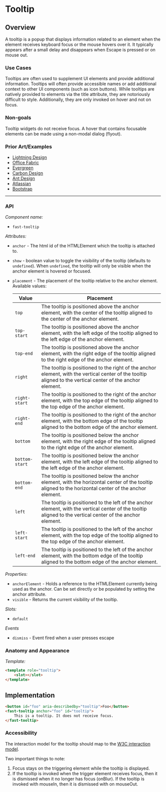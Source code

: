 # Tooltip

## Overview

A tooltip is a popup that displays information related to an element when the element receives keyboard focus or the mouse hovers over it. It typically appears after a small delay and disappears when Escape is pressed or on mouse out.

### Use Cases

Tooltips are often used to supplement UI elements and provide additional information. Tooltips will often provide accessible names or add additional context to other UI components (such as icon buttons). While tooltips are natively provided to elements via the title attribute, they are notoriously difficult to style. Additionally, they are only invoked on hover and not on focus.

### Non-goals

Tooltip widgets do not receive focus. A hover that contains focusable elements can be made using a non-modal dialog (flyout).

### Prior Art/Examples

-   [Lightning Design](https://www.lightningdesignsystem.com/components/tooltips/)
-   [Office Fabric](https://developer.microsoft.com/en-us/fabric#/controls/web/tooltip)
-   [Evergreen](https://evergreen.segment.com/components/tooltip/)
-   [Carbon Design](https://www.carbondesignsystem.com/components/tooltip/code/)
-   [Ant Design](https://ant.design/components/tooltip/)
-   [Atlassian](https://atlaskit.atlassian.com/packages/core/tooltip)
-   [Bootstrap](https://getbootstrap.com/docs/4.3/components/tooltips/)

---

### API

_Component name:_

-   `fast-tooltip`

_Attributes:_

-   `anchor` - The html id of the HTMLElement which the tooltip is attached to.
-   `show` - boolean value to toggle the visibility of the tooltip (defaults to `undefined`). When `undefined`, the tooltip will only be visible when the anchor element is hovered or focused.
-   `placement` - The placement of the tooltip relative to the anchor element. Available values:

    | Value          | Placement                                                                                                                                                   |
    | -------------- | ----------------------------------------------------------------------------------------------------------------------------------------------------------- |
    | `top`          | The tooltip is positioned above the anchor element, with the center of the tooltip aligned to the center of the anchor element.                             |
    | `top-start`    | The tooltip is positioned above the anchor element, with the left edge of the tooltip aligned to the left edge of the anchor element.                       |
    | `top-end`      | The tooltip is positioned above the anchor element, with the right edge of the tooltip aligned to the right edge of the anchor element.                     |
    | `right`        | The tooltip is positioned to the right of the anchor element, with the vertical center of the tooltip aligned to the vertical center of the anchor element. |
    | `right-start`  | The tooltip is positioned to the right of the anchor element, with the top edge of the tooltip aligned to the top edge of the anchor element.               |
    | `right-end`    | The tooltip is positioned to the right of the anchor element, with the bottom edge of the tooltip aligned to the bottom edge of the anchor element.         |
    | `bottom`       | The tooltip is positioned below the anchor element, with the right edge of the tooltip aligned to the right edge of the anchor element.                     |
    | `bottom-start` | The tooltip is positioned below the anchor element, with the left edge of the tooltip aligned to the left edge of the anchor element.                       |
    | `bottom-end`   | The tooltip is positioned below the anchor element, with the horizontal center of the tooltip aligned to the horizontal center of the anchor element.       |
    | `left`         | The tooltip is positioned to the left of the anchor element, with the vertical center of the tooltip aligned to the vertical center of the anchor element.  |
    | `left-start`   | The tooltip is positioned to the left of the anchor element, with the top edge of the tooltip aligned to the top edge of the anchor element.                |
    | `left-end`     | The tooltip is positioned to the left of the anchor element, with the bottom edge of the tooltip aligned to the bottom edge of the anchor element.          |

_Properties:_

-   `anchorElement` - Holds a reference to the HTMLElement currently being used as the anchor. Can be set directly or be populated by setting the anchor attribute.
-   `visible` - Returns the current visibility of the tooltip.

_Slots:_

-   `default`

_Events_

-   `dismiss` - Event fired when a user presses escape

### Anatomy and Appearance

_Template:_

```html
<template role="tooltip">
    <slot></slot>
</template>
```

## Implementation

```html
<button id="foo" aria-describedby="tooltip">Foo</button>
<fast-tooltip anchor="foo" id="tooltip">
    This is a tooltip. It does not receive focus.
</fast-tooltip>
```

### Accessibility

The interaction model for the tooltip should map to the [W3C interaction model](https://w3c.github.io/aria-practices/#tooltip).

Two important things to note:

1. Focus stays on the triggering element while the tooltip is displayed.
2. If the tooltip is invoked when the trigger element receives focus, then it is dismissed when it no longer has focus (onBlur). If the tooltip is invoked with mouseIn, then it is dismissed with on mouseOut.
